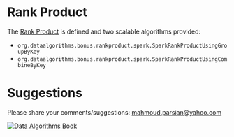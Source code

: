 Rank Product
============
The [Rank Product](./RankProduct.pdf) is defined and two scalable algorithms provided:
* ````org.dataalgorithms.bonus.rankproduct.spark.SparkRankProductUsingGroupByKey````
* ````org.dataalgorithms.bonus.rankproduct.spark.SparkRankProductUsingCombineByKey````

Suggestions
===========
Please share your comments/suggestions: mahmoud.parsian@yahoo.com


[![Data Algorithms Book](https://github.com/mahmoudparsian/data-algorithms-book/tree/master/misc/data_algorithms_image.jpg)](http://shop.oreilly.com/product/0636920033950.do)
